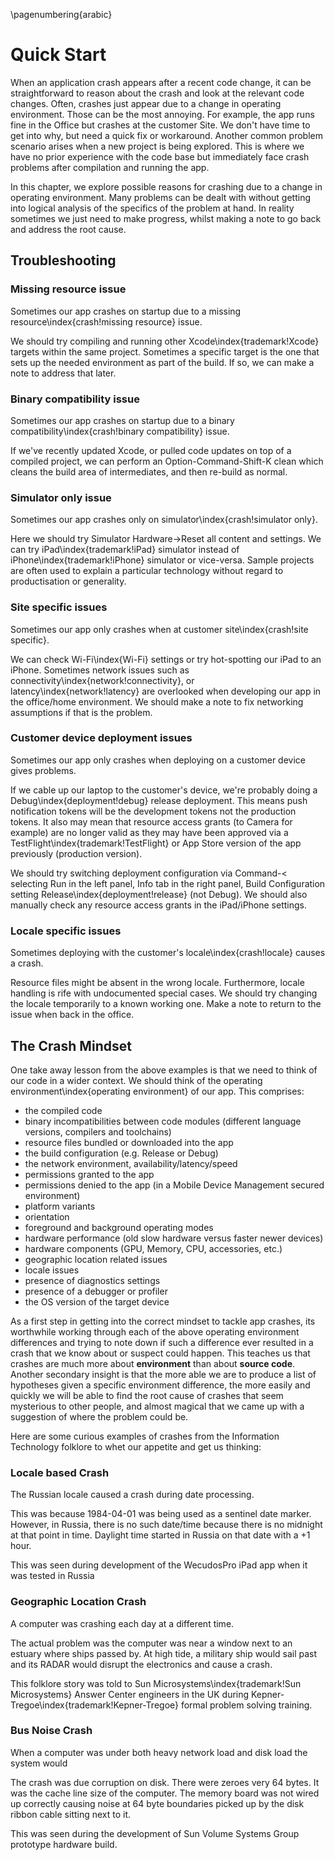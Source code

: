 \pagenumbering{arabic}

# Quick Start

When an application crash appears after a recent code change, it can be straightforward to reason about the crash and look at the relevant code changes.  Often, crashes just appear due to a change in operating environment.  Those can be the most annoying.  For example, the app runs fine in the Office but crashes at the customer Site.  We don't have time to get into why, but need a quick fix or workaround.  Another common problem scenario arises when a new project is being explored.  This is where we have no prior experience with the code base but immediately face crash problems after compilation and running the app.

In this chapter, we explore possible reasons for crashing due to a change in operating environment.  Many problems can be dealt with without getting into logical analysis of the specifics of the problem at hand.  In reality sometimes we just need to make progress, whilst making a note to go back and address the root cause.

## Troubleshooting

### Missing resource issue

Sometimes our app crashes on startup due to a missing resource\index{crash!missing resource} issue.

We should try compiling and running other Xcode\index{trademark!Xcode} targets within the same project.  Sometimes a specific target is the one that sets up the needed environment as part of the build.  If so, we can make a note to address that later.

### Binary compatibility issue

Sometimes our app crashes on startup due to a binary compatibility\index{crash!binary compatibility} issue.

If we've recently updated Xcode, or pulled code updates on top of a compiled project, we can perform an Option-Command-Shift-K clean which cleans the build area of intermediates, and then re-build as normal.

### Simulator only issue
Sometimes our app crashes only on simulator\index{crash!simulator only}.

Here we should try Simulator Hardware->Reset all content and settings.  We can try iPad\index{trademark!iPad} simulator instead of iPhone\index{trademark!iPhone} simulator or vice-versa. Sample projects are often used to explain a particular technology without regard to productisation or generality.

### Site specific issues

Sometimes our app only crashes when at customer site\index{crash!site specific}.

We can check Wi-Fi\index{Wi-Fi} settings or try hot-spotting our iPad to an iPhone.  Sometimes network issues such as connectivity\index{network!connectivity}, or latency\index{network!latency} are overlooked when developing our app in the office/home environment.  We should make a note to fix networking assumptions if that is the problem.

### Customer device deployment issues

Sometimes our app only crashes when deploying on a customer device gives problems.

If we cable up our laptop to the customer's device, we're probably doing a
Debug\index{deployment!debug} release deployment.  This means push notification tokens will be the development tokens not the production tokens.  It also may mean that resource access grants (to Camera for example) are no longer valid as they may have been approved via a TestFlight\index{trademark!TestFlight} or App Store version of the app previously (production version).

We should try switching deployment configuration via Command-< selecting Run in the left panel, Info tab in the right panel, Build Configuration setting
Release\index{deployment!release}
(not Debug).  We should also manually check any resource access grants in the iPad/iPhone settings.

### Locale specific issues

Sometimes deploying with the customer's locale\index{crash!locale} causes a crash.

Resource files might be absent in the wrong locale.  Furthermore, locale handling is rife with undocumented special cases.  We should try changing the locale temporarily to a known working one.  Make a note to return to the issue when back in the office.

## The Crash Mindset

One take away lesson from the above examples is that we need to think of our code in a wider context.  We should think of the operating environment\index{operating environment} of our app.  This comprises:

- the compiled code
- binary incompatibilities between code modules (different language versions, compilers and toolchains)
- resource files bundled or downloaded into the app
- the build configuration (e.g. Release or Debug)
- the network environment, availability/latency/speed
- permissions granted to the app
- permissions denied to the app (in a Mobile Device Management secured environment)
- platform variants
- orientation
- foreground and background operating modes
- hardware performance (old slow hardware versus faster newer devices)
- hardware components (GPU, Memory, CPU, accessories, etc.)
- geographic location related issues
- locale issues
- presence of diagnostics settings
- presence of a debugger or profiler
- the OS version of the target device

As a first step in getting into the correct mindset to tackle app crashes, its worthwhile working through each of the above operating environment differences and trying to note down if such a difference ever resulted in a crash that we know about or suspect could happen.  This teaches us that crashes are much more about **environment** than about **source code**.  Another secondary insight is that the more able we are to produce a list of hypotheses given a specific environment difference, the more easily and quickly we will be able to find the root cause of crashes that seem mysterious to other people, and almost magical that we came up with a suggestion of where the problem could be.

Here are some curious examples of crashes from the Information Technology folklore to whet our appetite and get us thinking:

### Locale based Crash

The Russian locale caused a crash during date processing.

This was because 1984-04-01 was being used as a sentinel date marker.  However, in Russia, there is no such date/time because there is no midnight at that point in time.  Daylight time started in Russia on that date with a +1 hour.

This was seen during development of the WecudosPro iPad app when it was tested in Russia


### Geographic Location Crash

A computer was crashing each day at a different time.

The actual problem was the computer was near a window next to an estuary where ships passed by.  At high tide, a military ship would sail past and its RADAR would disrupt the electronics and cause a crash.

This folklore story was told to Sun Microsystems\index{trademark!Sun Microsystems} Answer Center engineers in the UK during Kepner-Tregoe\index{trademark!Kepner-Tregoe} formal problem solving training.


### Bus Noise Crash

When a computer was under both heavy network load and disk load the system would

The crash was due corruption on disk.  There were zeroes very 64 bytes.  It was the cache line size of the computer.  The memory board was not wired up correctly causing noise at 64 byte boundaries picked up by the disk ribbon cable sitting next to it.

This was seen during the development of Sun Volume Systems Group prototype hardware build.

